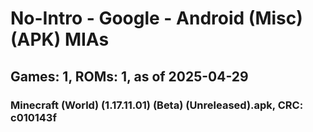 # No-Intro - Google - Android (Misc) (APK) MIAs
## Games: 1, ROMs: 1, as of 2025-04-29

### Minecraft (World) (1.17.11.01) (Beta) (Unreleased).apk, CRC: c010143f
